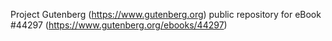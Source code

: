Project Gutenberg (https://www.gutenberg.org) public repository for eBook #44297 (https://www.gutenberg.org/ebooks/44297)
